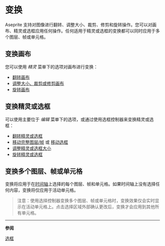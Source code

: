 # 变换

Aseprite 支持对图像进行翻转、调整大小、裁剪、修剪和旋转操作。您可以对画布、精灵或选框应用任何操作。任何适用于精灵或选框的变换都可以同时应用于多个图层、帧或单元格。

## 变换画布

您可以使用 *精灵* 菜单下的选项对画布进行变换：

* [翻转画布](flip-canvas.md)
* [调整大小、裁剪或修剪画布](canvas.md)
* [旋转画布](rotate-canvas.md)

## 变换精灵或选框

可以使用主要位于 *编辑* 菜单下的选项，或通过使用选框控制器来变换精灵或选框：

* [翻转精灵或选框](flip.md)
* [移动完整图层/帧](move-tool.md) 或 [移动选框](move-selection.md)
* [调整精灵或选框大小](resize.md)
* [旋转精灵或选框](rotate.md)

## 变换多个图层、帧或单元格

变换将应用于在[时间轴](timeline.md)上选择的每个图层、帧和单元格。如果时间轴上没有选择任何内容，变换将仅应用于活动单元格。

> 注意：使用选择控制器变换多个图层、帧或单元格时，变换效果仅会实时显示在活动单元格上。点击选择区域外部确认更改后，变换才会应用到其他所有单元格。

---

**参阅**

[选框](selecting.md)
